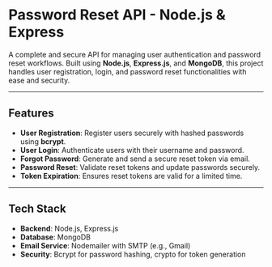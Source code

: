 # Password Reset API - Node.js & Express

A complete and secure API for managing user authentication and password reset workflows. Built using **Node.js**, **Express.js**, and **MongoDB**, this project handles user registration, login, and password reset functionalities with ease and security.

---

## Features
- **User Registration**: Register users securely with hashed passwords using **bcrypt**.
- **User Login**: Authenticate users with their username and password.
- **Forgot Password**: Generate and send a secure reset token via email.
- **Password Reset**: Validate reset tokens and update passwords securely.
- **Token Expiration**: Ensures reset tokens are valid for a limited time.

---

## Tech Stack
- **Backend**: Node.js, Express.js
- **Database**: MongoDB
- **Email Service**: Nodemailer with SMTP (e.g., Gmail)
- **Security**: Bcrypt for password hashing, crypto for token generation

